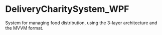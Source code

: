 # DeliveryCharitySystem_WPF
System for managing food distribution, using the 3-layer architecture and the MVVM format.
